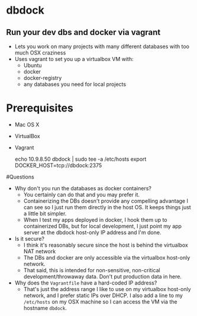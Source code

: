 # dbdock

## Run your dev dbs and docker via vagrant

- Lets you work on many projects with many different databases with too much OSX craziness
- Uses vagrant to set you up a virtualbox VM with:
  - Ubuntu
  - docker
  - docker-registry
  - any databases you need for local projects

# Prerequisites

- Mac OS X
- VirtualBox
- Vagrant


    echo 10.9.8.50 dbdock | sudo tee -a /etc/hosts
    export DOCKER_HOST=tcp://dbdock:2375

#Questions

- Why don't you run the databases as docker containers?
  - You certainly can do that and you may prefer it.
  - Containerizing the DBs doesn't provide any compelling advantage I can see so I just run them directly in the host OS. It keeps things just a little bit simpler.
  - When I test my apps deployed in docker, I hook them up to containerized DBs, but for local development, I just point my app server at the dbdock host-only IP address and I'm done.
- Is it secure?
  - I think it's reasonably secure since the host is behind the virtualbox NAT network
  - The DBs and docker are only accessible via the virtualbox host-only network.
  - That said, this is intended for non-sensitive, non-critical development/throwaway data. Don't put production data in here.
- Why does the `Vagrantfile` have a hard-coded IP address?
  - That's just the address range I like to use on my virtualbox host-only network, and I prefer static IPs over DHCP. I also add a line to my `/etc/hosts` on my OSX machine so I can access the VM via the hostname `dbdock`.
